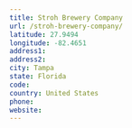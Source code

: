 ```yaml
---
title: Stroh Brewery Company
url: /stroh-brewery-company/
latitude: 27.9494
longitude: -82.4651
address1: 
address2: 
city: Tampa
state: Florida
code: 
country: United States
phone: 
website: 
---
```


